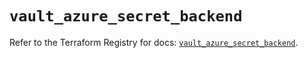 # `vault_azure_secret_backend`

Refer to the Terraform Registry for docs: [`vault_azure_secret_backend`](https://registry.terraform.io/providers/hashicorp/vault/5.3.0/docs/resources/azure_secret_backend).
